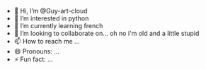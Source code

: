 - 👋 Hi, I’m @Guy-art-cloud
- 👀 I’m interested in python
- 🌱 I’m currently learning french
- 💞️ I’m looking to collaborate on... oh no i'm old and a little stupid
- 📫 How to reach me ...
- 😄 Pronouns: ...
- ⚡ Fun fact: ...

<!---
Guy-art-cloud/Guy-art-cloud is a ✨ special ✨ repository because its `README.md` (this file) appears on your GitHub profile.
You can click the Preview link to take a look at your changes.
--->

